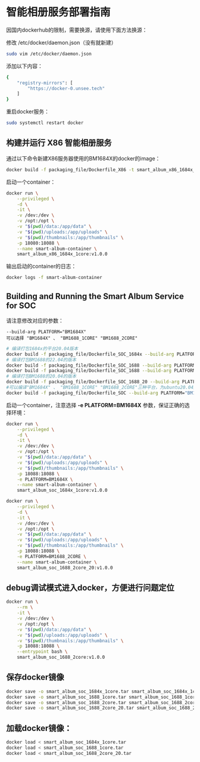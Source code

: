 # 智能相册服务部署指南
因国内dockerhub的限制，需要换源，请使用下面方法换源：

修改 /etc/docker/daemon.json（没有就新建）
```bash
sudo vim /etc/docker/daemon.json
```
添加以下内容：
```bash
{
    "registry-mirrors": [
        "https://docker-0.unsee.tech"
    ]
}
```
重启docker服务：
```bash
sudo systemctl restart docker
```
## 构建并运行 X86 智能相册服务
通过以下命令新建X86服务器使用的BM1684X的docker的image：
```bash
docker build -f packaging_file/Dockerfile_X86 -t smart_album_x86_1684x_1core:v1.0.0 .
```
启动一个container：
```bash
docker run \
    --privileged \
    -d \
    -it \
    -v /dev:/dev \
    -v /opt:/opt \
    -v "$(pwd)/data:/app/data" \
    -v "$(pwd)/uploads:/app/uploads" \
    -v "$(pwd)/thumbnails:/app/thumbnails" \
    -p 18080:18088 \
    --name smart-album-container \
    smart_album_x86_1684x_1core:v1.0.0
```
输出启动的container的日志：
```bash
docker logs -f smart-album-container
```
## Building and Running the Smart Album Service for SOC
请注意修改对应的参数：
```
--build-arg PLATFORM="BM1684X"
可以选择 "BM1684X" 、 "BM1688_1CORE" "BM1688_2CORE"
```

```bash
# 编译打包1684x的平台20.04版本
docker build -f packaging_file/Dockerfile_SOC_1684x --build-arg PLATFORM="BM1684X" -t smart_album_soc_1684x_1core:v1.0.0 . 
# 编译打包BM1688的22.04的版本
docker build -f packaging_file/Dockerfile_SOC_1688 --build-arg PLATFORM="BM1688_1CORE" -t smart_album_soc_1688_1core:v1.0.0 . 
docker build -f packaging_file/Dockerfile_SOC_1688 --build-arg PLATFORM="BM1688_2CORE" -t smart_album_soc_1688_2core:v1.0.0 . 
# 编译打包BM1688的20.04的版本
docker build -f packaging_file/Dockerfile_SOC_1688_20 --build-arg PLATFORM="BM1688_2CORE" -t smart_album_soc_1688_2core_20:v1.0.0 . 
#可以编译"BM1684X" 、 "BM1688_1CORE" "BM1688_2CORE"三种平台，为ubuntu20.04版本
docker build -f packaging_file/Dockerfile_SOC --build-arg PLATFORM="BM1688_2CORE" -t smart_album_soc_1688_2core_20:v1.0.0 . 
```

启动一个container，注意选择 **-e PLATFORM=BM1684X** 参数，保证正确的选择环境：
```bash
docker run \
    --privileged \
    -d \
    -it \
    -v /dev:/dev \
    -v /opt:/opt \
    -v "$(pwd)/data:/app/data" \
    -v "$(pwd)/uploads:/app/uploads" \
    -v "$(pwd)/thumbnails:/app/thumbnails" \
    -p 18088:18088 \
    -e PLATFORM=BM1684X \
    --name smart-album-container \
    smart_album_soc_1684x_1core:v1.0.0
```

```bash
docker run \
    --privileged \
    -d \
    -it \
    -v /dev:/dev \
    -v /opt:/opt \
    -v "$(pwd)/data:/app/data" \
    -v "$(pwd)/uploads:/app/uploads" \
    -v "$(pwd)/thumbnails:/app/thumbnails" \
    -p 18088:18088 \
    -e PLATFORM=BM1688_2CORE \
    --name smart-album-container \
    smart_album_soc_1688_2core_20:v1.0.0
```

## debug调试模式进入docker，方便进行问题定位
```bash
docker run \
    --rm \
    -it \
    -v /dev:/dev \
    -v /opt:/opt \
    -v "$(pwd)/data:/app/data" \
    -v "$(pwd)/uploads:/app/uploads" \
    -v "$(pwd)/thumbnails:/app/thumbnails" \
    -p 18088:18088 \
    --entrypoint bash \
    smart_album_soc_1688_2core:v1.0.0
```



## 保存docker镜像
```bash
docker save -o smart_album_soc_1684x_1core.tar smart_album_soc_1684x_1core:v1.0.0
docker save -o smart_album_soc_1688_1core.tar smart_album_soc_1688_1core:v1.0.0
docker save -o smart_album_soc_1688_2core.tar smart_album_soc_1688_2core:v1.0.0
docker save -o smart_album_soc_1688_2core_20.tar smart_album_soc_1688_2core_20:v1.0.0
```

## 加载docker镜像：
```bash
docker load < smart_album_soc_1684x_1core.tar
docker load < smart_album_soc_1688_1core.tar
docker load < smart_album_soc_1688_2core_20.tar
```